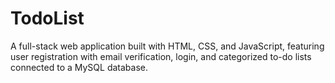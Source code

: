 # TodoList
A full-stack web application built with HTML, CSS, and JavaScript, featuring user registration with email verification, login, and categorized to-do lists connected to a MySQL database.
